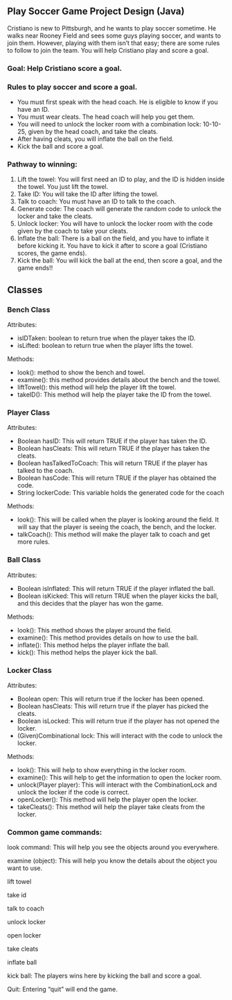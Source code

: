 ## Play Soccer Game Project Design (Java)

Cristiano is new to Pittsburgh, and he wants to play soccer sometime. He walks near Rooney Field and sees some guys playing soccer, and wants to join them. However, playing with them isn’t that easy; there are some rules to follow to join the team. You will help Cristiano play and score a goal.

### Goal: Help Cristiano score a goal.

### Rules to play soccer and score a goal.
- You must first speak with the head coach. He is eligible to know if you have an ID.
- You must wear cleats. The head coach will help you get them.
- You will need to unlock the locker room with a combination lock: 10-10-25, given by the head coach, and take the cleats.
- After having cleats, you will inflate the ball on the field.
- Kick the ball and score a goal.


### Pathway to winning:
1. Lift the towel: You will first need an ID to play, and the ID is hidden inside the towel. You just lift the towel.
2. Take ID: You will take the ID after lifting the towel.
3. Talk to coach: You must have an ID to talk to the coach.
4. Generate code: The coach will generate the random code to unlock the locker and take the cleats. 
5. Unlock locker: You will have to unlock the locker room with the code given by the coach to take your cleats.
6. Inflate the ball: There is a ball on the field, and you have to inflate it before kicking it. You have to kick it after to score a goal (Cristiano scores, the game ends).
7. Kick the ball: You will kick the ball at the end, then score a goal, and the game ends!!



## Classes
### Bench Class
Attributes:
- isIDTaken: boolean to return true when the player takes the ID.
- isLifted: boolean to return true when the player lifts the towel.

Methods:
- look(): method to show the bench and towel.
- examine(): this method provides details about the bench and the towel. 
- liftTowel(): this method will help the player lift the towel.
- takeID(): This method will help the player take the ID from the towel.


### Player Class
Attributes:
- Boolean hasID: This will return TRUE if the player has taken the ID.
- Boolean hasCleats: This will return TRUE if the player has taken the cleats.
- Boolean hasTalkedToCoach: This will return TRUE if the player has talked to the coach.
- Boolean hasCode: This will return TRUE if the player has obtained the code.
- String lockerCode: This variable holds the generated code for the coach

Methods:
- look(): This will be called when the player is looking around the field. It will say that the player is seeing the coach, the bench, and the locker.
- talkCoach(): This method will make the player talk to coach and get more rules.


### Ball Class
Attributes:
- Boolean isInflated: This will return TRUE if the player inflated the ball.
- Boolean isKicked: This will return TRUE when the player kicks the ball, and this decides that the player has won the game.

Methods:
- look(): This method shows the player around the field.
- examine(): This method provides details on how to use the ball.
- inflate(): This method helps the player inflate the ball.
- kick(): This method helps the player kick the ball.


### Locker Class
Attributes: 
- Boolean open: This will return true if the locker has been opened.
- Boolean hasCleats: This will return true if the player has picked the cleats.
- Boolean isLocked: This will return true if the player has not opened the locker. 
- (Given)Combinational lock: This will interact with the code to unlock the locker.

Methods:
- look(): This will help to show everything in the locker room.
- examine(): This will help to get the information to open the locker room.
- unlock(Player player): This will interact with the CombinationLock and unlock the locker if the code is correct.
- openLocker(): This method will help the player open the locker.
- takeCleats(): This method will help the player take cleats from the locker.


### Common game commands:
look command: This will help you see the objects around you everywhere.

examine (object): This will help you know the details about the object you want to use.

lift towel

take id

talk to coach

unlock locker

open locker

take cleats

inflate ball

kick ball: The players wins here by kicking the ball and score a goal.

Quit: Entering “quit” will end the game.

